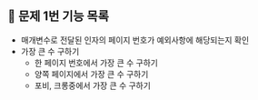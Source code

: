 ## 🎯 문제 1번 기능 목록
- 매개변수로 전달된 인자의 페이지 번호가 예외사항에 해당되는지 확인
- 가장 큰 수 구하기
    - 한 페이지 번호에서 가장 큰 수 구하기
    - 양쪽 페이지에서 가장 큰 수 구하기
    - 포비, 크롱중에서 가장 큰 수 구하기
